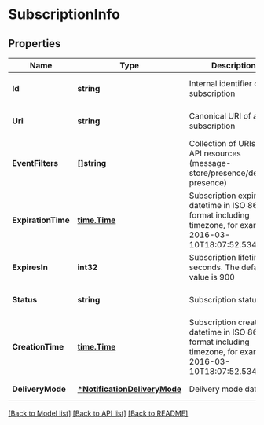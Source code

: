 # SubscriptionInfo

## Properties
Name | Type | Description | Notes
------------ | ------------- | ------------- | -------------
**Id** | **string** | Internal identifier of a subscription | [optional] [default to null]
**Uri** | **string** | Canonical URI of a subscription | [optional] [default to null]
**EventFilters** | **[]string** | Collection of URIs to API resources (message-store/presence/detailed presence) | [optional] [default to null]
**ExpirationTime** | [**time.Time**](time.Time.md) | Subscription expiration datetime in ISO 8601 format including timezone, for example 2016-03-10T18:07:52.534Z | [optional] [default to null]
**ExpiresIn** | **int32** | Subscription lifetime in seconds. The default value is 900 | [optional] [default to null]
**Status** | **string** | Subscription status | [optional] [default to null]
**CreationTime** | [**time.Time**](time.Time.md) | Subscription creation datetime in ISO 8601 format including timezone, for example 2016-03-10T18:07:52.534Z | [optional] [default to null]
**DeliveryMode** | [***NotificationDeliveryMode**](NotificationDeliveryMode.md) | Delivery mode data | [default to null]

[[Back to Model list]](../README.md#documentation-for-models) [[Back to API list]](../README.md#documentation-for-api-endpoints) [[Back to README]](../README.md)


